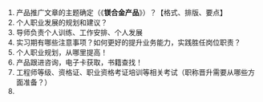 1. 产品推广文章的主题确定（《**镁合金产品**》）？【格式、排版、要点】
2. 个人职业发展的规划和建议？
3. 导师负责个人训练、工作安排、个人发展 
4. 实习期有哪些注意事项？如何更好的提升业务能力，实践胜任岗位职责？
5. 个人职业规划，从哪里提高！
6. 产品跟进咨询，电子卡获取，书籍查找！
7. 工程师等级、资格证、职业资格考证培训等相关考试（职称晋升需要从哪些方面准备？）
8. 